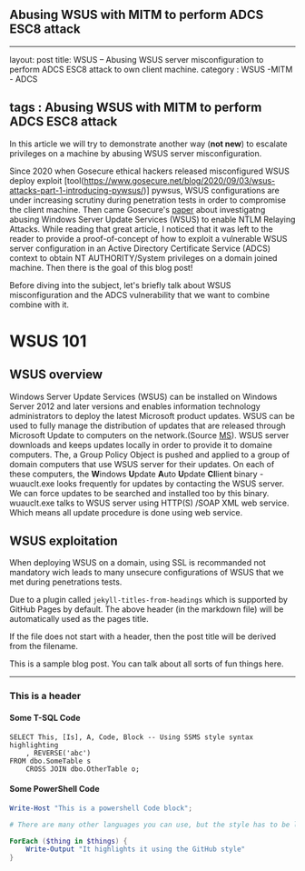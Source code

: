 ## Abusing WSUS with MITM to perform ADCS ESC8 attack

---
layout: post
title:  WSUS – Abusing WSUS server misconfiguration to perform ADCS ESC8 attack to own client machine. 
category : WSUS -MITM - ADCS

tags :  Abusing WSUS with MITM to perform ADCS ESC8 attack
---

In this article we will try to demonstrate another way (**not new**) to escalate privileges on a machine by abusing WSUS server misconfiguration.

Since 2020 when Gosecure ethical hackers released misconfigured WSUS deploy exploit  [tool(https://www.gosecure.net/blog/2020/09/03/wsus-attacks-part-1-introducing-pywsus/)] pywsus, WSUS configurations are under increasing scrutiny during penetration tests in order to compromise the client machine.
Then came Gosecure's [paper](https://www.gosecure.net/blog/2021/11/22/gosecure-investigates-abusing-windows-server-update-services-wsus-to-enable-ntlm-relaying-attacks/) about investigatng abusing Windows Server Update Services (WSUS) to enable NTLM Relaying Attacks. While reading that great article, I noticed that it was left to the reader to provide a proof-of-concept of how to exploit a vulnerable WSUS server configuration in an Active Directory Certificate Service (ADCS) context to obtain NT AUTHORITY/System privileges on a domain joined machine. Then there is the goal of this blog post! 

Before diving into the subject, let's briefly talk about WSUS misconfiguration  and the ADCS vulnerability that we want to combine combine with it.


# WSUS 101


## WSUS overview

Windows Server Update Services (WSUS)  can be installed on Windows Server 2012 and later versions and enables information technology administrators to deploy the latest Microsoft product updates. WSUS can be used to fully manage the distribution of updates that are released through Microsoft Update to computers on the network.(Source [MS](https://learn.microsoft.com/en-us/windows-server/administration/windows-server-update-services/get-started/windows-server-update-services-wsus/)). WSUS server downloads and  keeps updates locally in order to provide it to domaine computers. The, a Group Policy  Object is pushed and applied to a group of domain computers that use WSUS server for their updates.
On each of these computers, the **W**indows **U**pdate **A**uto **U**pdate **Cl**lien**t** binary - wuauclt.exe looks frequently for updates by contacting the WSUS server. We can force updates to be searched and installed too by  this binary. 
wuauclt.exe talks to  WSUS server using HTTP(S) /SOAP XML web service. Which means all update procedure is done  using web service. 

## WSUS exploitation

When deploying WSUS on a domain, using SSL is recommanded not mandatory wich leads to many unsecure configurations of WSUS that we met during penetrations tests.



Due to a plugin called `jekyll-titles-from-headings` which is supported by GitHub Pages by default. The above header (in the markdown file) will be automatically used as the pages title.

If the file does not start with a header, then the post title will be derived from the filename.

This is a sample blog post. You can talk about all sorts of fun things here.

---

### This is a header

#### Some T-SQL Code

```tsql
SELECT This, [Is], A, Code, Block -- Using SSMS style syntax highlighting
    , REVERSE('abc')
FROM dbo.SomeTable s
    CROSS JOIN dbo.OtherTable o;
```

#### Some PowerShell Code

```powershell
Write-Host "This is a powershell Code block";

# There are many other languages you can use, but the style has to be loaded first

ForEach ($thing in $things) {
    Write-Output "It highlights it using the GitHub style"
}
```
